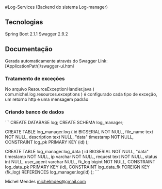 #Log-Services (Backend do sistema Log-manager)

## Tecnologias
Spring Boot 2.1.1
Swagger 2.9.2

## Documentação
Gerada automaticamente através do Swagger
Link: [ApplicationPath]/swagger-ui.html

### Tratamento de exceções
No arquivo ResourceExceptionHandler.java ( com.michel.log.resources.exceptions ) é configurado cada tipo de exceção, um retorno http e uma mensagem padrão 

### Criando banco de dados
´´´
CREATE DATABASE log;
CREATE SCHEMA log_manager;

CREATE TABLE log_manager.log (
	id BIGSERIAL NOT NULL,
	file_name text NOT NULL,
	description text NULL,
	"data" timestamp NOT NULL,
	CONSTRAINT log_pk PRIMARY KEY (id)
);

CREATE TABLE log_manager.log_data (
	id BIGSERIAL NOT NULL,
	"data" timestamp NOT NULL,
	ip varchar NOT NULL,
	request text NOT NULL,
	status int NULL,
	user_agent varchar NULL,
	fk_log bigint NOT NULL,
	CONSTRAINT log_data_pk PRIMARY KEY (id),
	CONSTRAINT log_data_fk FOREIGN KEY (fk_log) REFERENCES log_manager.log(id)
);
´´´

Michel Mendes
michelmdes@gmail.com
